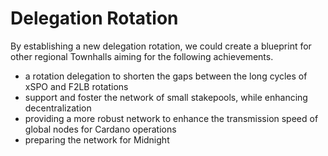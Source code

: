 # Delegation Rotation

By establishing a new delegation rotation, we could create a blueprint for other regional Townhalls aiming for the following achievements.

* a rotation delegation to shorten the gaps between the long cycles of xSPO and F2LB rotations
* support and foster the network of small stakepools, while enhancing decentralization
* providing a more robust network to enhance the transmission speed of global nodes for Cardano operations
* preparing the network for Midnight

